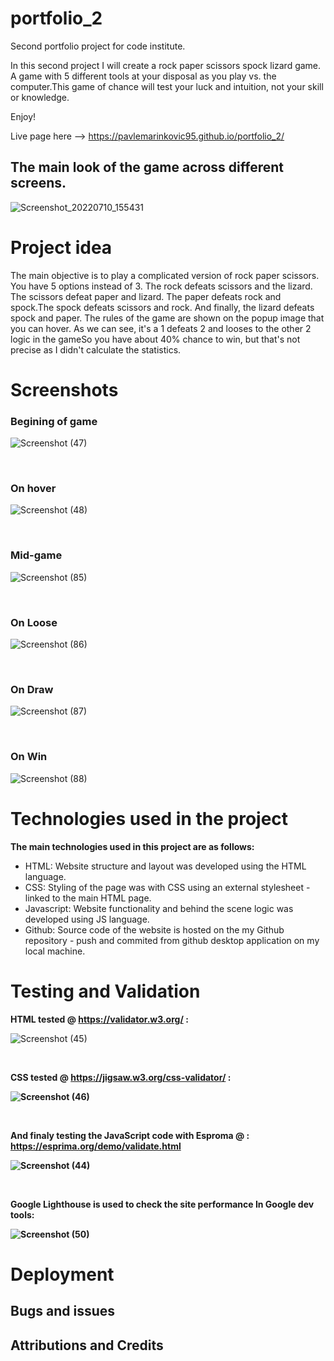 # portfolio_2
Second portfolio project for code institute.

In this second project I will create a rock paper scissors spock lizard game. A game with 5 different tools at your disposal as you play vs. the computer.This game of chance will test your luck and intuition, not your skill or knowledge.

Enjoy!

Live page here --> https://pavlemarinkovic95.github.io/portfolio_2/

<h2>The main look of the game across different screens.</h2>

![Screenshot_20220710_155431](https://user-images.githubusercontent.com/105302576/178242448-6835caff-442c-4f41-a3c3-625c3c24cd84.png)



<h1>Project idea</h1>

The main objective is to play a complicated version of rock paper scissors. You have 5 options instead of 3. The rock defeats scissors and the lizard. The scissors defeat paper and lizard. The paper defeats rock and spock.The spock defeats scissors and rock. And finally, the lizard defeats spock and paper. The rules of the game are shown on the popup image that you can hover. As we can see, it's a 1 defeats 2 and looses to the other 2 logic in the gameSo you have about 40% chance to win, but that's not precise as I didn't calculate the statistics.

<h1>Screenshots</h1>
<h3>Begining of game</h3>

![Screenshot (47)](https://user-images.githubusercontent.com/105302576/178243071-c7f92a0d-8b50-41f5-8912-1636985d4a4e.png)

</br>
<h3>On hover</h3>

![Screenshot (48)](https://user-images.githubusercontent.com/105302576/178245149-d777fc12-edf2-428b-a2e5-46e78f1e5c9f.png)

</br>
<h3>Mid-game</h3>

![Screenshot (85)](https://user-images.githubusercontent.com/105302576/191496478-9dbc80f3-a626-4f3c-b6d1-1220b4aabaed.png)

</br>
<h3>On Loose</h3>

![Screenshot (86)](https://user-images.githubusercontent.com/105302576/191496529-f2da8b63-7959-43f8-93c9-f49a709d8efe.png)

</br>
<h3>On Draw</h3>

![Screenshot (87)](https://user-images.githubusercontent.com/105302576/191496560-27fd11d6-5324-4557-a9a4-4dd1c1f0a519.png)

</br>
<h3>On Win</h3>

![Screenshot (88)](https://user-images.githubusercontent.com/105302576/191496589-8aa11112-a70e-47f0-ae69-68be361956ae.png)

<h1>Technologies used in the project</h1>
<b>The main technologies used in this project are as follows:</b>

<ul>
    <li>HTML: Website structure and layout was developed using the HTML language.</li>
    <li>CSS: Styling of the page was with CSS using an external stylesheet - linked to the main HTML page.</li>
    <li>Javascript: Website functionality and behind the scene logic was developed using JS language.</li>
    <li>Github: Source code of the website is hosted on the my Github repository - push and commited from github desktop application on my local machine.</li>

</ul>

<h1>Testing and Validation</h1>


<b>HTML tested @ https://validator.w3.org/ : </b>

![Screenshot (45)](https://user-images.githubusercontent.com/105302576/178243289-405fda33-384e-463e-aae7-541d0522d9a1.png)

</br>

<b>CSS tested @ https://jigsaw.w3.org/css-validator/ : <b>

![Screenshot (46)](https://user-images.githubusercontent.com/105302576/178243334-5e29084d-e5ab-4384-814a-d97f39286c48.png)

</br>

<b>And finaly testing the JavaScript code with Esproma @ : https://esprima.org/demo/validate.html </b>

![Screenshot (44)](https://user-images.githubusercontent.com/105302576/178243532-f6370310-565f-4ac3-9de2-3544af543304.png)

</br>

<b>Google Lighthouse is used to check the site performance In Google dev tools: </b>

![Screenshot (50)](https://user-images.githubusercontent.com/105302576/178243910-784bdfa9-ef4d-4a3d-be5a-2054e0517eb4.png)


<h1>Deployment</h1>
<h2>Bugs and issues</h2>
<h2>Attributions and Credits</h2>
